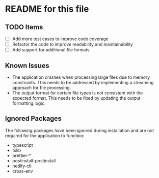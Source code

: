# README for this file

## TODO Items
- [ ] Add more test cases to improve code coverage
- [ ] Refactor the code to improve readability and maintainability
- [ ] Add support for additional file formats

## Known Issues
- The application crashes when processing large files due to memory constraints. This needs to be addressed by implementing a streaming approach for file processing.
- The output format for certain file types is not consistent with the expected format. This needs to be fixed by updating the output formatting logic.

## Ignored Packages
The following packages have been ignored during installation and are not required for the application to function:
- typescript
- tslib
- prettier-*
- postinstall-postinstall
- netlify-cli
- cross-env